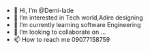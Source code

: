 - 👋 Hi, I’m @Demi-lade
- 👀 I’m interested in Tech world,Adire designing
- 🌱 I’m currently learning software Engineering
- 💞️ I’m looking to collaborate on ...
- 📫 How to reach me 09077158759

<!---
Demi-lade/Demi-lade is a ✨ special ✨ repository because its `README.md` (this file) appears on your GitHub profile.
You can click the Preview link to take a look at your changes.
--->
